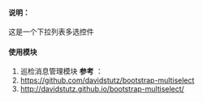 #### 说明：
这是一个下拉列表多选控件
#### 使用模块
1. 巡检消息管理模块
**参考** ：
1. https://github.com/davidstutz/bootstrap-multiselect
2. http://davidstutz.github.io/bootstrap-multiselect/